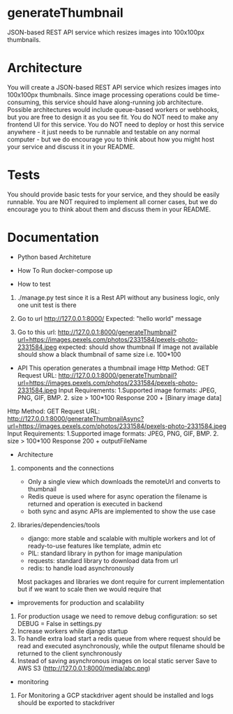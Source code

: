 # generateThumbnail
JSON-based REST API service which resizes images into 100x100px thumbnails.

# Architecture
You will create a JSON-based REST API service which resizes images into 100x100px thumbnails.
Since image processing operations could be time-consuming, this service should have along-running job
architecture. Possible architectures would include queue-based workers or webhooks, but you are free to
design it as you see fit.
You do NOT need to make any frontend UI for this service.
You do NOT need to deploy or host this service anywhere - it just needs to be runnable and testable on any
normal computer - but we do encourage you to think about how you might host your service and discuss it in
your README.
# Tests
You should provide basic tests for your service, and they should be easily runnable.
You are NOT required to implement all corner cases, but we do encourage you to think about them and
discuss them in your README.



# Documentation 

- Python based Architeture

- How To Run
docker-compose up

- How to test
1. ./manage.py test
since it is a Rest API without any business logic, only one unit test is there

2. Go to url http://127.0.0.1:8000/ 
Expected: "hello world" message

3. Go to this url: http://127.0.0.1:8000/generateThumbnail?url=https://images.pexels.com/photos/2331584/pexels-photo-2331584.jpeg 
expected: should show thumbnail
If image not available should show a black thumbnail of same size i.e. 100*100

- API
This operation generates a thumbnail image
Http Method: GET
Request URL: http://127.0.0.1:8000/generateThumbnail?url=https://images.pexels.com/photos/2331584/pexels-photo-2331584.jpeg
Input Requirements: 1.Supported image formats: JPEG, PNG, GIF, BMP. 2. size > 100*100
Response 200 + [Binary image data]


Http Method: GET
Request URL: http://127.0.0.1:8000/generateThumbnailAsync?url=https://images.pexels.com/photos/2331584/pexels-photo-2331584.jpeg
Input Requirements: 1.Supported image formats: JPEG, PNG, GIF, BMP. 2. size > 100*100
Response 200 + outputFileName

- Architecture
1. components and the connections
    - Only a single view which downloads the remoteUrl and converts to thumbnail
    - Redis queue is used where for async operation the filename is returned and operation is executed in backend
    - both sync and async APIs are implemented to show the use case
2. libraries/dependencies/tools
    - django: more stable and scalable with multiple workers and lot of ready-to-use features like template, admin etc
    - PIL: standard library in python for image manipulation
    - requests: standard library to download data from url
    - redis: to handle load asynchronously

    Most packages and libraries we dont require for current implementation but if we want to scale then we would require that 

- improvements for production and scalability 
1. For production usage we need to remove debug configuration: so set DEBUG = False in settings.py 
2. Increase workers while django startup 
3. To handle extra load start a redis queue from where request should be read and executed asynchronously, while the output filename should be returned to the client synchronously
4. Instead of saving asynchronous images on local static server Save to AWS S3 (http://127.0.0.1:8000/media/abc.png)

- monitoring
1. For Monitoring a GCP stackdriver agent should be installed and logs should be exported to stackdriver